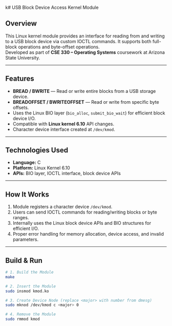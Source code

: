 k# USB Block Device Access Kernel Module

## Overview
This Linux kernel module provides an interface for reading from and writing to a USB block device via custom IOCTL commands. It supports both full-block operations and byte-offset operations.  
Developed as part of **CSE 330 – Operating Systems** coursework at Arizona State University.

---

## Features
- **BREAD / BWRITE** — Read or write entire blocks from a USB storage device.
- **BREADOFFSET / BWRITEOFFSET** — Read or write from specific byte offsets.
- Uses the Linux BIO layer (`bio_alloc`, `submit_bio_wait`) for efficient block device I/O.
- Compatible with **Linux kernel 6.10** API changes.
- Character device interface created at `/dev/kmod`.

---

## Technologies Used
- **Language:** C  
- **Platform:** Linux Kernel 6.10  
- **APIs:** BIO layer, IOCTL interface, block device APIs

---

## How It Works
1. Module registers a character device `/dev/kmod`.
2. Users can send IOCTL commands for reading/writing blocks or byte ranges.
3. Internally uses the Linux block device APIs and BIO structures for efficient I/O.
4. Proper error handling for memory allocation, device access, and invalid parameters.

---

## Build & Run
```bash
# 1. Build the Module
make

# 2. Insert the Module
sudo insmod kmod.ko

# 3. Create Device Node (replace <major> with number from dmesg)
sudo mknod /dev/kmod c <major> 0

# 4. Remove the Module
sudo rmmod kmod

